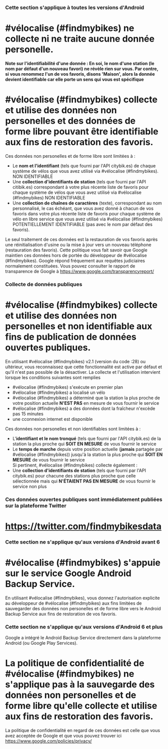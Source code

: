 ### Cette section s'applique à toutes les versions d'Android
# #vélocalise (#findmybikes) ne collecte ni ne traite aucune donnée personelle.

**Note sur l'identifiabilité d'une donnée : En soi, le nom d'une station (le nom par défaut d'un nouveau favori) ne révèle rien sur vous.
Par contre, si vous renommez l'un de vos favoris, disons 'Maison',
alors la donnée devient identifiable car elle porte un sens qui vous est spécifique**


# #vélocalise (#findmybikes) collecte et utilise des données non personelles et des données de forme libre pouvant être identifiable aux fins de restoration des favoris.
Ces données non personelles et de forme libre sont limitées à :

- Le **nom et l'identifiant** (tels que fourni par l'API citybik.es) de chaque système de vélos que vous avez utilisé via #vélocalise (#findmybikes). NON IDENTIFIABLE
- Une **collection d'identifiants de station** (tels que fourni par l'API citibik.es) correspondant à votre plus récente liste de favoris
pour chaque système de vélos que vous avez utilisé via #vélocalise (#findmybikes) NON IDENTIFIABLE
- Une **collection de chaînes de caractères** (texte), correspondant au nom personnalisé, le cas échéant, que vous avez donné à chacun de vos favoris dans votre plus récente liste de favoris
pour chaque système de vélo en libre service que vous avez utilisé via #vélocalise (#findmybikes)
POTENTIELLEMENT IDENTIFIABLE (pas avec le nom par défaut des favoris).

Le seul traitement de ces données est la restauration de vos favoris après une réinitialisation d'usine ou la mise à jour vers un nouveau téléphone (restauration des favoris). Cette politique vous fait savoir
que Google maintien ces données hors de portée du développeur de #vélocalise (#findmybikes). Google répond fréquement aux requêtes judiciaires normalement constituées.
Vous pouvez consulter le rapport de transparence de Google à
https://www.google.com/transparencyreport/

### Collecte de données publiques

# #vélocalise (#findmybikes) collecte et utilise des données non personelles et non identifiable aux fins de publication de données ouvertes publiques.
En utilisant #vélocalise (#findmybikes) v2.1 (version du code :28) ou ultérieur, vous reconnaissez que cette fonctionnalité est active par défaut et qu'il n'est pas possible de la désactiver.
La collecte et l'utilisation intervient lorsque les conditions suivantes sont remplies 

- \#vélocalise (#findmybikes) s'exécute en premier plan
- \#vélocalise (#findmybikes) a localisé un vélo
- \#vélocalise (#findmybikes) a déterminé que la station la plus proche de votre position actuelle **N'EST PAS** en mesure de vous fournir le service
- \#vélocalise (#findmybikes) a des données dont la fraîcheur n'excède pas 15 minutes
- une cconnexion internet est disponible

Ces données non personelles et non identifiables sont limitées à :

- L'**identifiant et le nom tronqué** (tels que fourni par l'API citybik.es) de la station la plus proche qui **SOIT EN MESURE** de vous fournir le service
- Le **temps de marche** depuis votre position actuelle (**jamais** partagée par #vélocalise (#findmybikes)) jusqu'à la station la plus proche qui **SOIT EN MESURE** de vous fournir le service
<br>Si pertinent, #vélocalise (#findmybikes) collecte également :
- Une **collection d'identifiants de station** (tels que fourni par l'API citybik.es) pour chacune des stations plus proche que celle sélectionnée mais qui **N'ÉTAIENT PAS EN MESURE** de vous fournir le service non plus

### Ces données ouvertes publiques sont immédiatement publiées sur la plateforme Twitter
# https://twitter.com/findmybikesdata



### Cette section ne s'applique qu'aux versions d'Android avant 6

# #vélocalise (#findmybikes) s'appuie sur le service Google Android Backup Service.
En utilisant #vélocalise (#findmybikes), vous donnez l'autorisation explicite au développeur de #vélocalise (#findmybikes) aux fins limitées
de sauvegarder des données non personelles et de forme libre vers le Android Backup Service aux fins de restoration de vos favoris.


### Cette section ne s'applique qu'aux versions d'Android 6 et plus

Google a intégré le Android Backup Service directement dans la plateforme Android (ou Google Play Services).
# La politique de confidentialité de #vélocalise (#findmybikes) ne s'applique pas à la sauvegarde des données non personelles et de forme libre qu'elle collecte et utilise aux fins de restoration des favoris.
La politique de confidentialité en regard de ces données est celle que vous avez acceptée de Google et que vous pouvez trouver ici
https://www.google.com/policies/privacy/

